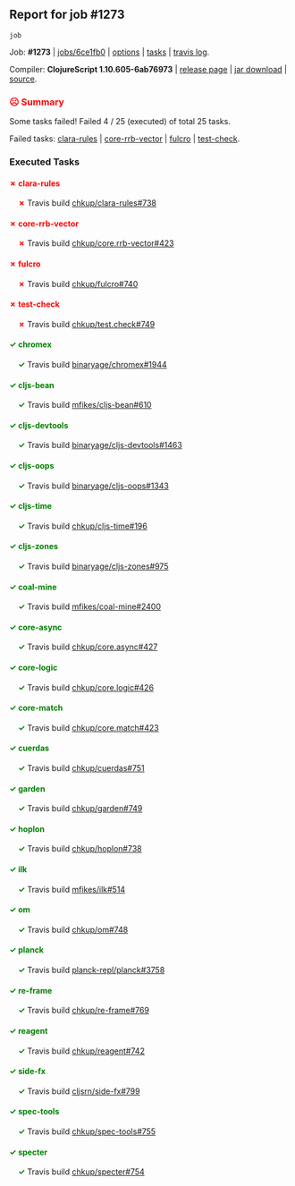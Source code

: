 ## Report for job #1273
```
job
```


Job: **#1273** | [jobs/6ce1fb0](https://github.com/cljs-oss/canary/commit/6ce1fb0274e290964698298fa46a1432fa21cd61) | [options](options.edn) | [tasks](tasks.edn) | [travis log](https://travis-ci.org/cljs-oss/canary/builds/644727712).

Compiler: **ClojureScript 1.10.605-6ab76973** | [release page](https://github.com/cljs-oss/canary/releases/tag/r1.10.605-6ab76973) | [jar download](https://github.com/cljs-oss/canary/releases/download/r1.10.605-6ab76973/clojurescript-1.10.605-6ab76973.jar) | [source](https://github.com/clojure/clojurescript/commit/6ab76973ab31033b2307f88a2ebc5ad9ebd5cf3e).

### <b style='color:red'>☹ Summary</b>

Some tasks failed! Failed 4 / 25 (executed) of total 25 tasks.

Failed tasks: [clara-rules](#-clara-rules) | [core-rrb-vector](#-core-rrb-vector) | [fulcro](#-fulcro) | [test-check](#-test-check).

### Executed Tasks

#### <b style='color:red'>&#x2717; clara-rules</b>
&nbsp;&nbsp;&nbsp;&nbsp;<b style='color:red'>&#x2717;</b> Travis build [chkup/clara-rules#738](https://travis-ci.org/chkup/clara-rules/builds/644728537)<br>

#### <b style='color:red'>&#x2717; core-rrb-vector</b>
&nbsp;&nbsp;&nbsp;&nbsp;<b style='color:red'>&#x2717;</b> Travis build [chkup/core.rrb-vector#423](https://travis-ci.org/chkup/core.rrb-vector/builds/644728581)<br>

#### <b style='color:red'>&#x2717; fulcro</b>
&nbsp;&nbsp;&nbsp;&nbsp;<b style='color:red'>&#x2717;</b> Travis build [chkup/fulcro#740](https://travis-ci.org/chkup/fulcro/builds/644728685)<br>

#### <b style='color:red'>&#x2717; test-check</b>
&nbsp;&nbsp;&nbsp;&nbsp;<b style='color:red'>&#x2717;</b> Travis build [chkup/test.check#749](https://travis-ci.org/chkup/test.check/builds/644728717)<br>

#### <b style='color:green'>&#x2713; chromex</b>
&nbsp;&nbsp;&nbsp;&nbsp;<b style='color:green'>&#x2713;</b> Travis build [binaryage/chromex#1944](https://travis-ci.org/binaryage/chromex/builds/644728528)<br>

#### <b style='color:green'>&#x2713; cljs-bean</b>
&nbsp;&nbsp;&nbsp;&nbsp;<b style='color:green'>&#x2713;</b> Travis build [mfikes/cljs-bean#610](https://travis-ci.org/mfikes/cljs-bean/builds/644728541)<br>

#### <b style='color:green'>&#x2713; cljs-devtools</b>
&nbsp;&nbsp;&nbsp;&nbsp;<b style='color:green'>&#x2713;</b> Travis build [binaryage/cljs-devtools#1463](https://travis-ci.org/binaryage/cljs-devtools/builds/644728543)<br>

#### <b style='color:green'>&#x2713; cljs-oops</b>
&nbsp;&nbsp;&nbsp;&nbsp;<b style='color:green'>&#x2713;</b> Travis build [binaryage/cljs-oops#1343](https://travis-ci.org/binaryage/cljs-oops/builds/644728545)<br>

#### <b style='color:green'>&#x2713; cljs-time</b>
&nbsp;&nbsp;&nbsp;&nbsp;<b style='color:green'>&#x2713;</b> Travis build [chkup/cljs-time#196](https://travis-ci.org/chkup/cljs-time/builds/644728551)<br>

#### <b style='color:green'>&#x2713; cljs-zones</b>
&nbsp;&nbsp;&nbsp;&nbsp;<b style='color:green'>&#x2713;</b> Travis build [binaryage/cljs-zones#975](https://travis-ci.org/binaryage/cljs-zones/builds/644728549)<br>

#### <b style='color:green'>&#x2713; coal-mine</b>
&nbsp;&nbsp;&nbsp;&nbsp;<b style='color:green'>&#x2713;</b> Travis build [mfikes/coal-mine#2400](https://travis-ci.org/mfikes/coal-mine/builds/644728565)<br>

#### <b style='color:green'>&#x2713; core-async</b>
&nbsp;&nbsp;&nbsp;&nbsp;<b style='color:green'>&#x2713;</b> Travis build [chkup/core.async#427](https://travis-ci.org/chkup/core.async/builds/644728573)<br>

#### <b style='color:green'>&#x2713; core-logic</b>
&nbsp;&nbsp;&nbsp;&nbsp;<b style='color:green'>&#x2713;</b> Travis build [chkup/core.logic#426](https://travis-ci.org/chkup/core.logic/builds/644728571)<br>

#### <b style='color:green'>&#x2713; core-match</b>
&nbsp;&nbsp;&nbsp;&nbsp;<b style='color:green'>&#x2713;</b> Travis build [chkup/core.match#423](https://travis-ci.org/chkup/core.match/builds/644728575)<br>

#### <b style='color:green'>&#x2713; cuerdas</b>
&nbsp;&nbsp;&nbsp;&nbsp;<b style='color:green'>&#x2713;</b> Travis build [chkup/cuerdas#751](https://travis-ci.org/chkup/cuerdas/builds/644728588)<br>

#### <b style='color:green'>&#x2713; garden</b>
&nbsp;&nbsp;&nbsp;&nbsp;<b style='color:green'>&#x2713;</b> Travis build [chkup/garden#749](https://travis-ci.org/chkup/garden/builds/644728594)<br>

#### <b style='color:green'>&#x2713; hoplon</b>
&nbsp;&nbsp;&nbsp;&nbsp;<b style='color:green'>&#x2713;</b> Travis build [chkup/hoplon#738](https://travis-ci.org/chkup/hoplon/builds/644728687)<br>

#### <b style='color:green'>&#x2713; ilk</b>
&nbsp;&nbsp;&nbsp;&nbsp;<b style='color:green'>&#x2713;</b> Travis build [mfikes/ilk#514](https://travis-ci.org/mfikes/ilk/builds/644728711)<br>

#### <b style='color:green'>&#x2713; om</b>
&nbsp;&nbsp;&nbsp;&nbsp;<b style='color:green'>&#x2713;</b> Travis build [chkup/om#748](https://travis-ci.org/chkup/om/builds/644728596)<br>

#### <b style='color:green'>&#x2713; planck</b>
&nbsp;&nbsp;&nbsp;&nbsp;<b style='color:green'>&#x2713;</b> Travis build [planck-repl/planck#3758](https://travis-ci.org/planck-repl/planck/builds/644728693)<br>

#### <b style='color:green'>&#x2713; re-frame</b>
&nbsp;&nbsp;&nbsp;&nbsp;<b style='color:green'>&#x2713;</b> Travis build [chkup/re-frame#769](https://travis-ci.org/chkup/re-frame/builds/644728630)<br>

#### <b style='color:green'>&#x2713; reagent</b>
&nbsp;&nbsp;&nbsp;&nbsp;<b style='color:green'>&#x2713;</b> Travis build [chkup/reagent#742](https://travis-ci.org/chkup/reagent/builds/644728614)<br>

#### <b style='color:green'>&#x2713; side-fx</b>
&nbsp;&nbsp;&nbsp;&nbsp;<b style='color:green'>&#x2713;</b> Travis build [cljsrn/side-fx#799](https://travis-ci.org/cljsrn/side-fx/builds/644728616)<br>

#### <b style='color:green'>&#x2713; spec-tools</b>
&nbsp;&nbsp;&nbsp;&nbsp;<b style='color:green'>&#x2713;</b> Travis build [chkup/spec-tools#755](https://travis-ci.org/chkup/spec-tools/builds/644728649)<br>

#### <b style='color:green'>&#x2713; specter</b>
&nbsp;&nbsp;&nbsp;&nbsp;<b style='color:green'>&#x2713;</b> Travis build [chkup/specter#754](https://travis-ci.org/chkup/specter/builds/644728621)<br>
